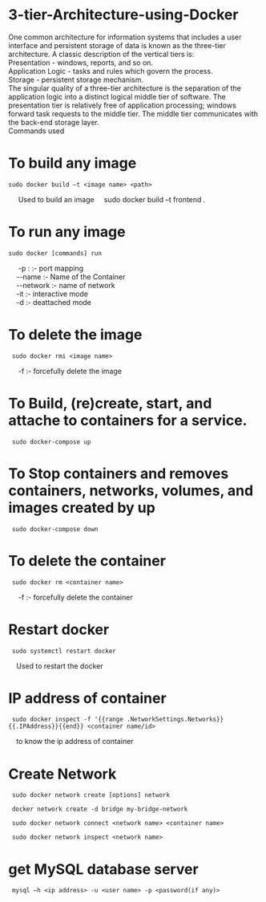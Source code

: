 # 3-tier-Architecture-using-Docker


One common architecture for information systems that includes a user interface and persistent storage of data is known as the three-tier architecture. A classic description of the vertical tiers is:  
Presentation - windows, reports, and so on.  
Application Logic - tasks and rules which govern the process.  
Storage - persistent storage mechanism.  
The singular quality of a three-tier architecture is the separation of the application logic into a distinct logical middle tier of software. The presentation tier is relatively free of application processing; windows forward task requests to the middle tier. The middle tier communicates with the back-end storage layer.  
Commands used 
# To build any image
``` 
sudo docker build –t <image name> <path> 
```
&nbsp;&nbsp;&nbsp;&nbsp; Used to build an image
&nbsp;&nbsp;&nbsp;&nbsp;sudo docker build –t frontend .  

# To run any image
``` 
sudo docker [commands] run 
```
&nbsp;&nbsp;&nbsp;&nbsp; -p <port to run on localhost> : <post on which it is exposed> :- port mapping    
&nbsp;&nbsp;&nbsp;&nbsp;--name <name>:- Name of the Container    
&nbsp;&nbsp;&nbsp;&nbsp;--network <network name> :- name of network  
&nbsp;&nbsp;&nbsp;&nbsp;-it :- interactive mode  
&nbsp;&nbsp;&nbsp;&nbsp;-d :- deattached mode  
 
# To delete the image
```
 sudo docker rmi <image name> 
```
&nbsp;&nbsp;&nbsp;&nbsp; -f :- forcefully delete the image 


# To Build, (re)create, start, and attache to containers for a service.
```
 sudo docker-compose up   
```

# To Stop containers and removes containers, networks, volumes, and images created by up
```
 sudo docker-compose down
```

# To delete the container
``` 
 sudo docker rm <container name>   
```
&nbsp;&nbsp;&nbsp;&nbsp; -f :- forcefully delete the container  

# Restart docker 
```
 sudo systemctl restart docker 
```
 &nbsp;&nbsp;&nbsp;&nbsp;Used to restart the docker
 
# IP address of container
```
 sudo docker inspect -f '{{range .NetworkSettings.Networks}}{{.IPAddress}}{{end}} <container name/id> 
```
&nbsp;&nbsp;&nbsp;&nbsp;to know the ip address of container  

# Create Network
```
 sudo docker network create [options] network  
```
```
 docker network create -d bridge my-bridge-network  
```
``` 
 sudo docker network connect <network name> <container name> 
```
```
 sudo docker network inspect <network name>
```
# get MySQL database server
```
 mysql –h <ip address> -u <user name> -p <password(if any)> 
```